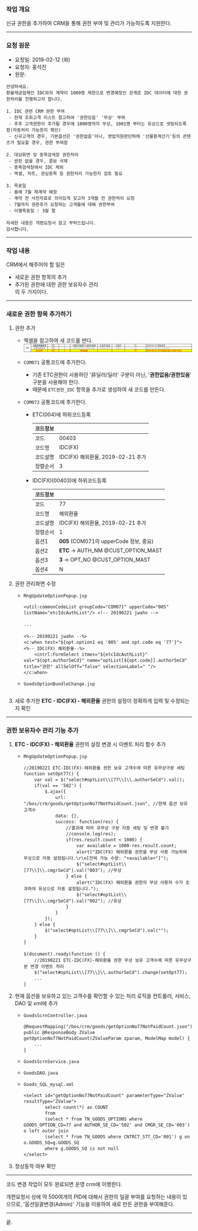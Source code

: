 ### 작업 개요

신규 권한을 추가하여 CRM을 통해 권한 부여 및 관리가 가능하도록 지원한다.

---

### 요청 원문

- 요청일: 2019-02-12 (화)
- 요청자: 홍석진
- 원문:
```
안녕하세요.
환율제공업체인 IDC와의 계약이 1000명 제한으로 변경예정인 관계로 IDC 데이터에 대한 권한처리를 진행하고자 합니다.

1. IDC 관련 CRM 권한 부여
 - 현재 조회고객 리스트 참고하여 '권한있음' '무상' 부여
 - 추후 고객권한이 추가될 경우에 1000명까지 무상, 1001명 부터는 유상으로 셋팅되도록 함(자동처리 가능한지 확인)
 - 신규고객의 경우, 기본옵션은 '권한없음'이나, 영업직원판단하에 '선물환계산기'등의 콘텐츠가 필요할 경우, 권한 부여함

2. 대상화면 및 종목검색창 권한처리
 - 권한 없을 경우, 콤보 삭제
 - 종목검색창에서 IDC 제외
 - 엑셀, 차트, 관심종목 등 권한처리 가능한지 검토 필요

3. 목표일
 - 올해 7월 재계약 예정
 - 계약 전 사전자료로 의미있게 갖고자 3개월 전 권한처리 요청
 - 7월까지 권한추가 요청하는 고객들에 대해 권한부여
 - 이행목표일 : 3월 말

자세한 내용은 개편요청서 참고 부탁드립니다.
감사합니다.
```

---

### **작업 내용**

CRM에서 해주어야 할 일은  
- 새로운 권한 항목의 추가
- 추가된 권한에 대한 권한 보유자수 관리  
의 두 가지이다.

---


### **새로운 권한 항목 추가하기**
1. 권한 추가
    - 엑셀을 참고하여 새 코드를 딴다.
        ![img](_img/img_001.png)

    - `COM071` 공통코드에 추가한다. 
        - 기존 ETC권한이 사용하던 '非딜러/딜러' 구분이 아닌, '**권한없음/권한있음**' 구분을 사용해야 한다.
        - 때문에 `ETC권한_IDC` 항목을 추가로 생성하여 새 코드를 만든다.

    - `COM072` 공통코드에 추가한다.
        - ETC(004)에 하위코드등록

            코드정보 | |
            ---- | ----  
            코드 | 00403  
            코드명 | IDC(FX)  
            코드설명 | IDC(FX) 해외환율, 2019-02-21 추가  
            정렬순서 | 3  

        - IDC(FX)(00403)에 하위코드등록

            코드정보 | |
            ---- | ----  
            코드 | 77  
            코드명 | 해외환율
            코드설명 | IDC(FX) 해외환율, 2019-02-21 추가  
            정렬순서 | 1
            옵션1 | **005** (COM071의 upperCode 정보, 중요)
            옵션2 | **ETC** &rarr; AUTH_NM @CUST_OPTION_MAST
            옵션3 | **3**  &rarr; OPT_NO @CUST_OPTION_MAST
            옵션4 | N

2. 권한 관리화면 수정
    - `MngUpdateOptionPopup.jsp`
        ```
        <util:commonCodeList groupCode="COM071" upperCode="005" listName="etcIdcAuthList"/> <!-- 20190221 jwahn -->

        ...

        <%-- 20190221 jwahn --%>
        <c:when test="${opt.option1 eq '005' and opt.code eq '77'}"> <%-- IDC(FX) 해외환율--%>
            <cntrl:FormSelect itmes="${etcIdcAuthList}" val="${opt.authorSeCd}" name="optList[${opt.code}].authorSeCd" title="권한" allSelOff="false" selectionLabel=" "/>
        </c:when>
        ```
    - `GoodsOptionBundleChange.jsp`
        ```

        ```


3. 새로 추가한 **ETC - IDC(FX) - 해외환율** 권한의 설정이 정확하게 입력 및 수정되는지 확인

---

### **권한 보유자수 관리 기능 추가**

1. **ETC - IDC(FX) - 해외환율** 권한의 설정 변경 시 이벤트 처리 함수 추가
    - `MngUpdateOptionPopup.jsp`
        ```
        //20190221 ETC-IDC(FX)-해외환율 권한 보유 고객수에 따른 유무상구분 세팅
        function setOpt77() {
            var val = $("select#optList\\[77\\]\\.authorSeCd").val();
            if(val == '502') {
                $.ajax({
                    url: "/bos/crm/goods/getOptionNo77NotPaidCount.json", //현재 옵션 보유 고객수
                    data: {}, 
                    success: function(res) {
                        //결과에 따라 유무상 구분 자동 세팅 및 변경 불가
                        //console.log(res);
                        if(res.result.count < 1000) {
                            var available = 1000-res.result.count;
                            alert("IDC(FX) 해외환율 권한을 무상 사용 가능하여 무상으로 자동 설정됩니다.\r\n[잔여 가능 수량: "+available+"]");
                            $("select#optList\\[77\\]\\.cmgrSeCd").val("003"); //무상
                        } else {
                            alert("IDC(FX) 해외환율 권한의 무상 사용자 수가 초과하여 유상으로 자동 설정됩니다.");
                            $("select#optList\\[77\\]\\.cmgrSeCd").val("002"); //유상
                        }
                    }
                });
            } else {
                $("select#optList\\[77\\]\\.cmgrSeCd").val("");
            }
        }

        $(document).ready(function () {
            //20190221 ETC-IDC(FX)-해외환율 권한 무상 보유 고객수에 따른 유무상구분 변경 이벤트 처리
            $("select#optList\\[77\\]\\.authorSeCd").change(setOpt77);
            ...
        }
        ```
2. 현재 옵션을 보유하고 있는 고객수를 확인할 수 있는 처리 로직을 컨트롤러, 서비스, DAO 및 xml에 추가
    - `GoodsScrnController.java`
        ```
        @RequestMapping("/bos/crm/goods/getOptionNo77NotPaidCount.json")
        public @ResponseBody ZValue getOptionNo77NotPaidCount(ZValueParam zparam, ModelMap model) {
            ...
        }
        ```

    - `GoodsScrnService.java`
    - `GoodsDAO.java`
    - `Goods_SQL_mysql.xml`
        ```
        <select id="getOptionNo77NotPaidCount" parameterType="ZValue" resultType="ZValue">
                select count(*) as COUNT
                from
                (select * from TN_GOODS_OPTIONS where GOODS_OPTION_CD=77 and AUTHOR_SE_CD='502' and CMGR_SE_CD='003') o left outer join
                (select * from TN_GOODS where CNTRCT_STT_CD='001') g on o.GOODS_SQ=g.GOODS_SQ
                where g.GOODS_SQ is not null
        </select>
        ```

3. 정상동작 여부 확인

---

코드 변경 작업이 모두 완료되면 운영 crm에 이행한다.

개편요청서 상에 약 500여개의 PID에 대해서 권한의 일괄 부여를 요청하는 내용이 있으므로, '옵션일괄변경(Admin)' 기능을 이용하여 새로 만든 권한을 부여해준다.

---

끝.

    
